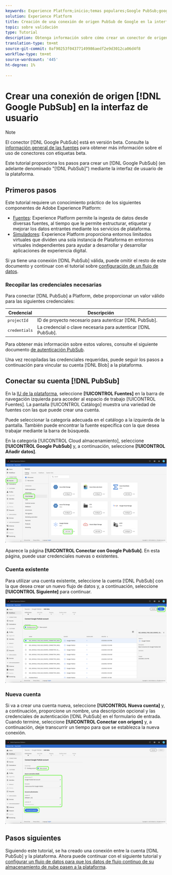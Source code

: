 ```yaml
---
keywords: Experience Platform;inicio;temas populares;Google PubSub;google pubsub
solution: Experience Platform
title: Creación de una conexión de origen PubSub de Google en la interfaz de usuario
topic: sobre validación
type: Tutorial
description: Obtenga información sobre cómo crear un conector de origen Google PubSub mediante la interfaz de usuario de la plataforma.
translation-type: tm+mt
source-git-commit: 0af90253f04377149986aedf2e9d3012ca06d4f8
workflow-type: tm+mt
source-wordcount: '445'
ht-degree: 1%

---
```



# Crear una conexión de origen [!DNL Google PubSub] en la interfaz de usuario

>[!NOTE]
>
> El conector [!DNL Google PubSub] está en versión beta. Consulte la [información general de las fuentes](../../../../home.md#terms-and-conditions) para obtener más información sobre el uso de conectores con etiquetas beta.

Este tutorial proporciona los pasos para crear un [!DNL Google PubSub] (en adelante denominado &quot;[!DNL PubSub]&quot;) mediante la interfaz de usuario de la plataforma.

## Primeros pasos

Este tutorial requiere un conocimiento práctico de los siguientes componentes de Adobe Experience Platform:

* [Fuentes](../../../../home.md): Experience Platform permite la ingesta de datos desde diversas fuentes, al tiempo que le permite estructurar, etiquetar y mejorar los datos entrantes mediante los servicios de plataforma.
* [Simuladores](../../../../../sandboxes/home.md): Experience Platform proporciona entornos limitados virtuales que dividen una sola instancia de Plataforma en entornos virtuales independientes para ayudar a desarrollar y desarrollar aplicaciones de experiencia digital.

Si ya tiene una conexión [!DNL PubSub] válida, puede omitir el resto de este documento y continuar con el tutorial sobre [configuración de un flujo de datos](../../dataflow/batch/cloud-storage.md).

### Recopilar las credenciales necesarias

Para conectar [!DNL PubSub] a Platform, debe proporcionar un valor válido para las siguientes credenciales:

| Credencial | Descripción |
| ---------- | ----------- |
| `projectId` | ID de proyecto necesario para autenticar [!DNL PubSub]. |
| `credentials` | La credencial o clave necesaria para autenticar [!DNL PubSub]. |

Para obtener más información sobre estos valores, consulte el siguiente documento [de autenticación PubSub](https://cloud.google.com/pubsub/docs/authentication).

Una vez recopiladas las credenciales requeridas, puede seguir los pasos a continuación para vincular su cuenta [!DNL Blob] a la plataforma.

## Conectar su cuenta [!DNL PubSub]

En la [IU de la plataforma](https://platform.adobe.com), seleccione **[!UICONTROL Fuentes]** en la barra de navegación izquierda para acceder al espacio de trabajo [!UICONTROL Fuentes]. La pantalla [!UICONTROL Catálogo] muestra una variedad de fuentes con las que puede crear una cuenta.

Puede seleccionar la categoría adecuada en el catálogo a la izquierda de la pantalla. También puede encontrar la fuente específica con la que desea trabajar mediante la barra de búsqueda.

En la categoría [!UICONTROL Cloud almacenamiento], seleccione **[!UICONTROL Google PubSub]** y, a continuación, seleccione **[!UICONTROL Añadir datos]**.

![catálogo](../../../../images/tutorials/create/google-pubsub/catalog.png)

Aparece la página **[!UICONTROL Conectar con Google PubSub]**. En esta página, puede usar credenciales nuevas o existentes.

### Cuenta existente

Para utilizar una cuenta existente, seleccione la cuenta [!DNL PubSub] con la que desea crear un nuevo flujo de datos y, a continuación, seleccione **[!UICONTROL Siguiente]** para continuar.

![existente](../../../../images/tutorials/create/google-pubsub/existing.png)

### Nueva cuenta

Si va a crear una cuenta nueva, seleccione **[!UICONTROL Nueva cuenta]** y, a continuación, proporcione un nombre, una descripción opcional y las credenciales de autenticación [!DNL PubSub] en el formulario de entrada. Cuando termine, seleccione **[!UICONTROL Conectar con origen]** y, a continuación, deje transcurrir un tiempo para que se establezca la nueva conexión.

![new](../../../../images/tutorials/create/google-pubsub/new.png)

## Pasos siguientes

Siguiendo este tutorial, se ha creado una conexión entre la cuenta [!DNL PubSub] y la plataforma. Ahora puede continuar con el siguiente tutorial y [configurar un flujo de datos para que los datos de flujo continuo de su almacenamiento de nube pasen a la plataforma](../../dataflow/streaming/cloud-storage-streaming.md).
